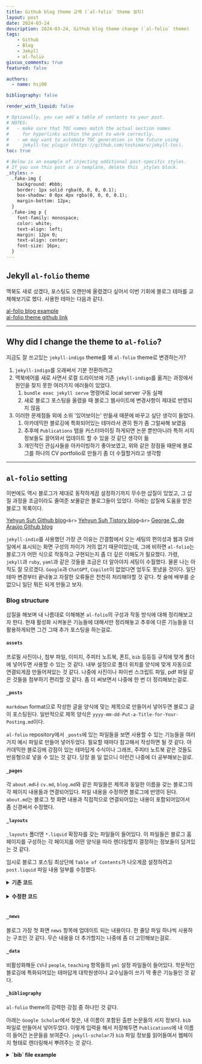 ```yaml
---
title: Github blog theme 교체 (`al-folio` theme 설치)
layout: post
date: 2024-03-24
description: 2024-03-24, Github blog theme change (`al-folio` theme)
tags:
    - Github
    - Blog
    - Jekyll
    - al-folio
giscus_comments: true
featured: false

authors:
  - name: hsj00

bibliography: false

render_with_liquid: false

# Optionally, you can add a table of contents to your post.
# NOTES:
#   - make sure that TOC names match the actual section names
#     for hyperlinks within the post to work correctly.
#   - we may want to automate TOC generation in the future using
#     jekyll-toc plugin (https://github.com/toshimaru/jekyll-toc).
toc: true

# Below is an example of injecting additional post-specific styles.
# If you use this post as a template, delete this _styles block.
_styles: >
  .fake-img {
    background: #bbb;
    border: 1px solid rgba(0, 0, 0, 0.1);
    box-shadow: 0 0px 4px rgba(0, 0, 0, 0.1);
    margin-bottom: 12px;
  }
  .fake-img p {
    font-family: monospace;
    color: white;
    text-align: left;
    margin: 12px 0;
    text-align: center;
    font-size: 16px;
  }
---
```

## Jekyll `al-folio` theme

맥북도 새로 샀겠다, 포스팅도 오랜만에 올렸겠다 싶어서 이번 기회에 블로그 테마를 교체해보기로 했다. 사용한 테마는 다음과 같다.

[al-folio blog example](https://al-folio.github.io/)<br>
[al-folio theme github link](https://github.com/alshedivat/al-folio.git)

---
## Why did I change the theme to `al-folio`?

지금도 잘 쓰고있는 `jekyll-indigo` theme를 왜 `al-folio` theme로 변경하는가?

1. `jekyll-indigo`를 오래써서 기분 전환하려고
2. 맥북에어를 새로 사면서 로컬 드라이브에 기존 `jekyll-indigo`를 옮겨는 과정에서 원인을 찾지 못한 여러가지 에러들이 있었다.
   1. `bundle exec jekyll serve` 명령어로 local server 구동 실패
   2. 새로 블로그 포스팅을 올렸을 때 블로그 웹사이트에 변경사항이 제대로 반영되지 않음
3. 이러한 문제점들 외에 소위 '있어보이는' 만듦새 때문에 바꾸고 싶단 생각이 들었다.
   1. 아카데믹한 블로깅에 특화되어있는 테마라서 괜히 뭔가 좀 그럴싸해 보였음
   2. 추후에 `Publications` 탭을 커스터마이징 하게되면 논문 뿐만아니라 특허 서지 정보들도 끌어와서 업데이트 할 수 있을 것 같단 생각이 듦
   3. 개인적인 관심사들을 아카이빙하기 좋아보였고, 위와 같은 장점들 때문에 블로그를 하나의 CV portfolio로 만들기 좀 더 수월할거라고 생각함

---
## `al-folio` setting

이번에도 역시 블로그가 제대로 동작하게끔 설정하기까지 무수한 삽질이 있었고, 그 삽질 과정을 조금이라도 줄여준 보물같은 블로그들이 있었다. 아래는 삽질에 도움을 받은 블로그 목록이다.

[Yehyun Suh Github blog](https://yehyunsuh.github.io/)`<br>`
[Yehyun Suh Tistory blog](https://yehyunsuh.tistory.com/)`<br>`
[George C. de Araújo Github blog](https://george-gca.github.io/)

`jekyll-indio`를 사용했던 가장 큰 이유는 간결함에서 오는 세팅의 편의성과 웹과 모바일에서 표시되는 화면 구성의 차이가 거의 없기 때문이었는데, 그에 비하면 `al-folio`는 블로그가 어떤 식으로 작동하고 구현되는지 좀 더 깊은 이해도가 필요했다. 가령, `jekyll`과 `ruby`, `yaml`과 같은 것들을 조금은 더 알아야지 세팅이 수월했다. 물론 나는 아직도 잘 모르겠다. `Google`과 `ChatGPT`, `Copilot`이 없었다면 엄두도 못냈을 것이다. 일단 테마 변경부터 끝내놓고 자잘한 오류들은 천천히 처리해야할 것 같다. 첫 술에 배부를 순 없으니 일단 뭐든 되게 만들고 보자.

### Blog structure

삽질을 해보며 내 나름대로 이해해본 `al-folio`의 구성과 작동 방식에 대해 정리해보고자 한다. 현재 활성화 시켜놓은 기능들에 대해서만 정리해놓고 추후에 다른 기능들을 더 활용하게되면 그건 그때 추가 포스팅을 하는걸로.

#### `assets`

프로필 사진이나, 첨부 파일, 이미지, 주피터 노트북, 폰트, `bib` 등등등 규칙에 맞게 폴더에 넣어두면 사용할 수 있는 것 같다. 내부 설정으로 폴더 위치를 양식에 맞게 자동으로 연결되게끔 만들어져있는 것 같다. 나중에 사진이나 파이썬 스크립트 파일, pdf 파일 같은 것들을 첨부하기 편리할 것 같다. 좀 더 써보면서 나중에 한 번 더 정리해보는걸로.

#### `_posts`

`markdown` format으로 작성한 글을 양식에 맞는 제목으로 만들어서 넣어두면 블로그 글이 포스팅된다. 일반적으로 제목 양식은 `yyyy-mm-dd-Put-a-Title-for-Your-Posting.md`이다.

`al-folio` repository에서 `_posts`에 있는 파일들을 보면 사용할 수 있는 기능들을 여러가지 예시 파일로 만들어 넣어두었다. 필요할 때마다 참고해서 작성하면 될 것 같다. 아카데믹한 블로깅에 강점이 있는 테마답게 수식이나 그래프, 주피터 노트북 같은 것들도 반응형으로 넣을 수 있는 것 같다. 당장 쓸 일 없으니 이런건 나중에 더 공부해보는걸로.

#### `_pages`

각 `about.md`나 `cv.md`, `blog.md`와 같은 파일들은 제목과 동일한 이름을 갖는 블로그의 각 페이지 내용들과 연결되어있다. 파일 내용을 수정하면 블로그에 반영이 된다. `about.md`는 블로그 첫 화면 내용과 직접적으로 연결되어있는 내용이 포함되어있어서 좀 신경써서 수정했다.

#### `_layouts`

`_layouts` 폴더엔 `*.liquid` 확장자를 갖는 파일들이 들어있다. 이 파일들은 블로그 홈페이지를 구성하는 각 페이지를 어떤 양식을 따라 렌더링할지 결정하는 정보들이 담겨있는 것 같다.

임시로 블로그 포스팅 최상단에 `Table of Contents`가 나오게끔 설정하려고 `post.liquid` 파일 내용 일부를 수정했다.

<details>
<summary><b>기존 코드</b></summary>

{% raw %}
  <div id="markdown-content">
    {{ content | toc }}
  </div>
{% endraw %}

</details><br>


<details>
<summary><b>수정한 코드</b></summary>

{% raw %}
  <div id="markdown-content">
    {% if page.toc %}
      <h2>Table of Contents</h2>
    {% endif %}
    {{ content | toc }}
  </div>
{% endraw %}

</details>
<br>

#### `_news`

블로그 가장 첫 화면 `news` 항목에 업데이트 되는 내용이다. 한 줄당 파일 하나씩 사용하는 구조인 것 같다. 무슨 내용을 더 추가할지는 나중에 좀 더 고민해보는걸로.

#### `_data`

비활성화해둔 `CV`나 `people`, `teaching` 항목들의 `yml` 설정 파일들이 들어있다. 학문적인 블로깅에 특화되어있는 테마답게 대학원생이나 교수님들이 쓰기 딱 좋은 기능들인 것 같다.

#### `_bibliography`

`al-folio` theme의 강력한 강점 중 하나인 것 같다.

아래는 `Google Scholar`에서 찾은, 내 이름이 포함된 출판 논문들의 서지 정보다. `bib` 파일로 만들어서 넣어두었다. 이렇게 입력을 해서 저장해두면 `Publications`에 내 이름이 들어간 논문들을 보여준다. `jekyll-scholar`가 `bib` 파일 정보를 읽어들여서 웹페이지 형태로 렌더링해서 뿌려주는 것 같다.

<details>
<summary><b> `bib` file example </b></summary>
<div markdown="1">

```bib
@article{han20171,
  title={1, 5-Pentanediol as an Oxygen Precursor for Atomic Layer Deposition of Zinc Oxide Thin Films},
  bibtex_show={true},
  author={Han, Seung-Joo and Shin, Seokhee and Kim, Sungjoon and Ko, Dong-Hyun and Jin, Zhenyu and Lee, Sun Young and Min, Yo-Sep},
  journal={Chemistry of Materials},
  volume={29},
  number={8},
  pages={3371--3374},
  year={2017},
  publisher={ACS Publications},

  html={https://doi.org/10.1021/acs.chemmater.6b05300},
  pdf={Han_Chem_Mater_2017_29_3371.pdf},
  selected={true},
}

@article{jin2014novel,
  title={Novel chemical route for atomic layer deposition of MoS 2 thin film on SiO 2/Si substrate},
  bibtex_show={true},
  author={Jin, Zhenyu and Shin, Seokhee and Han, Seung-Joo and Min, Yo-Sep and others},
  journal={Nanoscale},
  volume={6},
  number={23},
  pages={14453--14458},
  year={2014},
  publisher={Royal Society of Chemistry},

  html={https://doi.org/10.1039/C4NR04816D},
  pdf={Jin_Nanoscale_2014_6_14453.pdf},
  selected={true},
}

@article{kim2015highly,
  title={Highly uniform and vertically aligned SnO 2 nanochannel arrays for photovoltaic applications},
  bibtex_show={true},
  author={Kim, Jae-Yup and Kang, Jin Soo and Shin, Junyoung and Kim, Jin and Han, Seung-Joo and Park, Jongwoo and Min, Yo-Sep and Ko, Min Jae and Sung, Yung-Eun},
  journal={Nanoscale},
  volume={7},
  number={18},
  pages={8368--8377},
  year={2015},
  publisher={Royal Society of Chemistry},

  html={https://doi.org/10.1039/C5NR00202H},
  pdf={JY_Kim_Nanoscale_2015_7_8171.pdf},
  selected={true},
}
```

</div>
</details><br>
